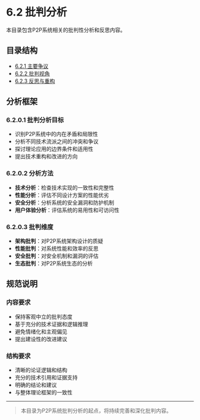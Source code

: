 # 6.2 批判分析

本目录包含P2P系统相关的批判性分析和反思内容。

## 目录结构

- [6.2.1 主要争议](6.2.1%20主要争议.md)
- [6.2.2 批判视角](6.2.2%20批判视角.md)
- [6.2.3 反思与重构](6.2.3%20反思与重构.md)

## 分析框架

### 6.2.0.1 批判分析目标

- 识别P2P系统中的内在矛盾和局限性
- 分析不同技术流派之间的冲突和争议
- 探讨理论应用的边界条件和适用性
- 提出技术重构和改进的方向

### 6.2.0.2 分析方法

- **技术分析**：检查技术实现的一致性和完整性
- **性能分析**：评估不同设计方案的性能优劣
- **安全分析**：分析系统的安全漏洞和防护机制
- **用户体验分析**：评估系统的易用性和可访问性

### 6.2.0.3 批判维度

- **架构批判**：对P2P系统架构设计的质疑
- **性能批判**：对系统性能和效率的反思
- **安全批判**：对安全机制和漏洞的评估
- **生态批判**：对P2P系统生态的分析

## 规范说明

### 内容要求

- 保持客观中立的批判态度
- 基于充分的技术证据和逻辑推理
- 避免情绪化和主观偏见
- 提出建设性的改进建议

### 结构要求

- 清晰的论证逻辑和结构
- 充分的技术引用和证据支持
- 明确的结论和建议
- 与整体理论框架的一致性

---
> 本目录为P2P系统批判分析的起点，将持续完善和深化批判内容。
